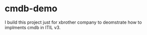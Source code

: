 cmdb-demo
=========

I build this project just for xbrother company to deomstrate how to implments cmdb in ITIL v3.
